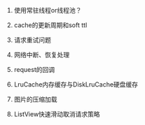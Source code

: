 1. 使用常驻线程or线程池？

2. cache的更新周期和soft ttl

3. 请求重试问题

4. 网络中断、恢复处理

5. request的回调

6. LruCache内存缓存与DiskLruCache硬盘缓存

7. 图片的压缩加载

8. ListView快速滑动取消请求策略